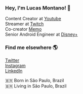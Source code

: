 
### Hey, I'm Lucas Montano! 👋

Content Creator at [Youtube](https://www.youtube.com/lucasmontano) <br>
Streamer at [Twitch](https://www.twitch.tv/lucas_montano) <br>
Co-creator [Memo](https://www.producthunt.com/posts/memo-7) <br>
Senior Android Engineer at [Disney+](https://www.disneyplus.com/) <br>

### Find me elsewhere 🌎

[Twitter](https://twitter.com/dgtresseno) <br>
[Instagram](https://instagram.com/gabrieltresseno) <br>
[LinkedIn](https://www.linkedin.com/in/gabriel-antunes-tresseno-dos-santos-94112415b/) <br>

🇧🇷 Born in São Paulo, Brazil <br>
🇧🇷 Living in São Paulo, Brazil <br>

